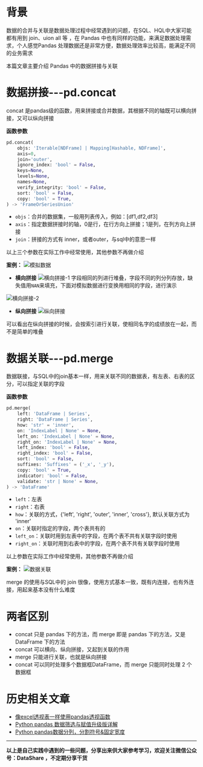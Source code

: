 # 背景
数据的合并与关联是数据处理过程中经常遇到的问题，在SQL、HQL中大家可能都有用到 join、uion all 等 ，在 Pandas 中也有同样的功能，来满足数据处理需求，个人感觉Pandas 处理数据还是非常方便，数据处理效率比较高，能满足不同的业务需求

本篇文章主要介绍 Pandas 中的数据拼接与关联

# 数据拼接---pd.concat
concat 是pandas级的函数，用来拼接或合并数据，其根据不同的轴既可以横向拼接，又可以纵向拼接

**函数参数**
```python
pd.concat(
    objs: 'Iterable[NDFrame] | Mapping[Hashable, NDFrame]',
    axis=0,
    join='outer',
    ignore_index: 'bool' = False,
    keys=None,
    levels=None,
    names=None,
    verify_integrity: 'bool' = False,
    sort: 'bool' = False,
    copy: 'bool' = True,
) -> 'FrameOrSeriesUnion'
```
- `objs`：合并的数据集，一般用列表传入，例如：[df1,df2,df3] 
- `axis`：指定数据拼接时的轴，0是行，在行方向上拼接；1是列，在列方向上拼接 
- `join`：拼接的方式有 inner，或者outer，与sql中的意思一样

以上三个参数在实际工作中经常使用，其他参数不再做介绍

**案例：**
![模拟数据](./images/6641583-c9f9bf4b8c7dd1fa.webp)

- **横向拼接**
![横向拼接-1](./images/6641583-0d72485f559163bd.webp)
字段相同的列进行堆叠，字段不同的列分列存放，缺失值用`NAN`来填充，下面对模拟数据进行变换用相同的字段，进行演示

![横向拼接-2](./images/6641583-a6120907b874c536.webp)

- **纵向拼接**
![纵向拼接](./images/6641583-09dd62686209cb70.webp)

可以看出在纵向拼接的时候，会按索引进行关联，使相同名字的成绩放在一起，而不是简单的堆叠

# 数据关联---pd.merge
数据联接，与SQL中的join基本一样，用来关联不同的数据表，有左表、右表的区分，可以指定关联的字段

**函数参数**
```python
pd.merge(
    left: 'DataFrame | Series',
    right: 'DataFrame | Series',
    how: 'str' = 'inner',
    on: 'IndexLabel | None' = None,
    left_on: 'IndexLabel | None' = None,
    right_on: 'IndexLabel | None' = None,
    left_index: 'bool' = False,
    right_index: 'bool' = False,
    sort: 'bool' = False,
    suffixes: 'Suffixes' = ('_x', '_y'),
    copy: 'bool' = True,
    indicator: 'bool' = False,
    validate: 'str | None' = None,
) -> 'DataFrame'
```
- `left`：左表
- `right`：右表
- `how`：关联的方式，{'left', 'right', 'outer', 'inner', 'cross'}, 默认关联方式为 'inner'
- `on`：关联时指定的字段，两个表共有的
- `left_on`：关联时用到左表中的字段，在两个表不共有关联字段时使用
- `right_on`：关联时用到右表中的字段，在两个表不共有关联字段时使用

以上参数在实际工作中经常使用，其他参数不再做介绍

**案例：**
![数据关联](./images/6641583-d0eff78127538ec6.webp)


merge 的使用与SQL中的 join 很像，使用方式基本一致，既有内连接，也有外连接，用起来基本没有什么难度

# 两者区别
- concat 只是 pandas 下的方法，而 merge 即是 pandas 下的方法，又是DataFrame 下的方法
- concat 可以横向、纵向拼接，又起到关联的作用
- merge 只能进行关联，也就是纵向拼接
- concat 可以同时处理多个数据框DataFrame，而 merge 只能同时处理 2 个数据框


# 历史相关文章
- [像excel透视表一样使用pandas透视函数](./像excel透视表一样使用pandas透视函数.md)
- [Python pandas 数据筛选与赋值升级版详解](./Python-pandas-数据筛选与赋值升级版详解.md)
- [Python pandas数据分列，分割符号&固定宽度](./Python-pandas数据分列，分割符号&固定宽度.md)

**************************************************************************
**以上是自己实践中遇到的一些问题，分享出来供大家参考学习，欢迎关注微信公众号：DataShare ，不定期分享干货**
